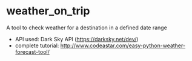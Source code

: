 # weather_on_trip
A tool to check weather for a destination in a defined date range
- API used: Dark Sky API (https://darksky.net/dev/) 
- complete tutorial: http://www.codeastar.com/easy-python-weather-forecast-tool/
